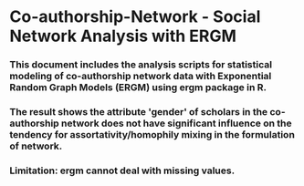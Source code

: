 # Co-authorship-Network - Social Network Analysis with ERGM
### This document includes the analysis scripts for statistical modeling of co-authorship network data with Exponential Random Graph Models (ERGM) using ergm package in R.
### The result shows the attribute 'gender' of scholars in the co-authorship network does not have significant influence on the tendency for assortativity/homophily mixing in the formulation of network.
### Limitation: ergm cannot deal with missing values. 
